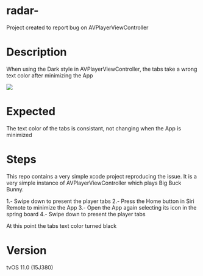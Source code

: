 # radar-

Project created to report bug on AVPlayerViewController

# Description

When using the Dark style in AVPlayerViewController, the tabs take a wrong text color after minimizing the App

![](preview.gif)

# Expected

The text color of the tabs is consistant, not changing when the App is minimized

# Steps

This repo contains a very simple xcode project reproducing the issue. It is a very simple instance of AVPlayerViewController which plays Big Buck Bunny.

1.- Swipe down to present the player tabs
2.- Press the Home button in Siri Remote to minimize the App
3.- Open the App again selecting its icon in the spring board
4.- Swipe down to present the player tabs

At this point the tabs text color turned black

# Version

tvOS 11.0 (15J380)
